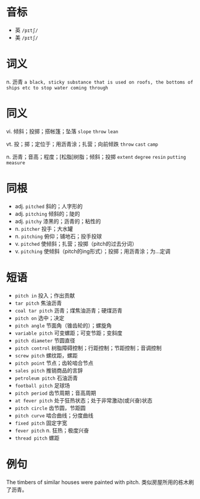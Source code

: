 # 音标

- 英 `/pɪtʃ/`
- 美 `/pɪtʃ/`

# 词义

n. 沥青
`a black, sticky substance that is used on roofs, the bottoms of ships etc to stop water coming through`

# 同义

vi. 倾斜；投掷；搭帐篷；坠落
`slope` `throw` `lean`

vt. 投；掷；定位于；用沥青涂；扎营；向前倾跌
`throw` `cast` `camp`

n. 沥青；音高；程度；[松脂]树脂；倾斜；投掷
`extent` `degree` `resin` `putting` `measure`

# 同根

- adj. `pitched` 斜的；人字形的
- adj. `pitching` 倾斜的；陡的
- adj. `pitchy` 漆黑的；沥青的；粘性的
- n. `pitcher` 投手；大水罐
- n. `pitching` 俯仰；铺地石；投手投球
- v. `pitched` 使倾斜；扎营；投掷（pitch的过去分词）
- v. `pitching` 使倾斜（pitch的ing形式）；投掷；用沥青涂；为…定调

# 短语

- `pitch in` 投入；作出贡献
- `tar pitch` 焦油沥青
- `coal tar pitch` 沥青；煤焦油沥青；硬煤沥青
- `pitch on` 选中；决定
- `pitch angle` 节面角（锥齿轮的）；螺旋角
- `variable pitch` 可变螺距；可变节距；变斜度
- `pitch diameter` 节圆直径
- `pitch control` 树脂障碍控制；行距控制；节距控制；音调控制
- `screw pitch` 螺纹距，螺距
- `pitch point` 节点；齿轮啮合节点
- `sales pitch` 推销商品的言辞
- `petroleum pitch` 石油沥青
- `football pitch` 足球场
- `pitch period` 齿节周期；音高周期
- `at fever pitch` 处于狂热状态；处于非常激动(或兴奋)状态
- `pitch circle` 齿节圆，节距圆
- `pitch curve` 啮合曲线；分度曲线
- `fixed pitch` 固定字宽
- `fever pitch` n. 狂热；极度兴奋
- `thread pitch` 螺距

# 例句

The timbers of similar houses were painted with pitch.
类似房屋所用的栋木刷了沥青。


